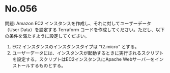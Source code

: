 # No.056

問題: Amazon EC2 インスタンスを作成し、それに対してユーザーデータ（User Data）を設定する Terraform コードを作成してください。ただし、以下の条件を満たすように設定してください。

1. EC2 インスタンスのインスタンスタイプは "t2.micro" とする。
1. ユーザーデータには、インスタンスが起動するときに実行されるスクリプトを設定する。スクリプトはEC2インスタンスにApache Webサーバーをインストールするものとする。
